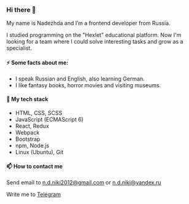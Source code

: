 ### Hi there 👋

My name is Nadezhda and I’m a frontend developer from Russia. 

I studied programming on the "Hexlet" educational platform. Now I'm looking for a team where I could solve interesting tasks and grow as a specialist.

#### ⚡ Some facts about me:
* I speak Russian and English, also learning German.
* I like fantasy books, horror movies and visiting museums.

#### 🎯 My tech stack 
* HTML, CSS, SCSS
* JavaScript (ECMAScript 6)
* React, Redux
* Webpack
* Bootstrap
* npm, Node.js
* Linux (Ubuntu), Git 

#### 📫 How to contact me
Send email to n.d.niki2012@gmail.com or n.d.niki@yandex.ru

Write me to [Telegram](https://t.me/nadezhda_nikitina97)

<!--
**Nadezhda-97/Nadezhda-97** is a ✨ _special_ ✨ repository because its `README.md` (this file) appears on your GitHub profile.

Here are some ideas to get you started:

- 🔭 I’m currently working on ...
- 🌱 I’m currently learning ...
- 👯 I’m looking to collaborate on ...
- 🤔 I’m looking for help with ...
- 💬 Ask me about ...
- 📫 How to reach me: ...
- 😄 Pronouns: ...
- ⚡ Fun fact: ...
-->
